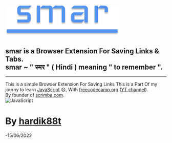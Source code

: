 # [![smar](https://github.com/hardik88t/smar/blob/main/asset/img/smar_.png)](https://github.com/hardik88t/smar)

## smar is a Browser Extension For Saving Links & Tabs. <br/> smar ~ " स्मर " ( Hindi ) meaning " to remember ".
---
This is a simple Browser Extension For Saving Links
This is a Part Of my journy to learn [JavaScript](https://www.youtube.com/watch?v=jS4aFq5-91M) 😄, With [freecodecamp.org](https://www.freecodecamp.org) ([YT channel](https://www.youtube.com/c/Freecodecamp)). <br/>
By founder of [scrimba.com](https://scrimba.com/learn/learnjavascript). <br/>
![JavaScript](http://3con14.biz/code/_data/js/intro/js-logo.png)

# By [hardik88t](https://github.com/hardik88t)
-15/06/2022
